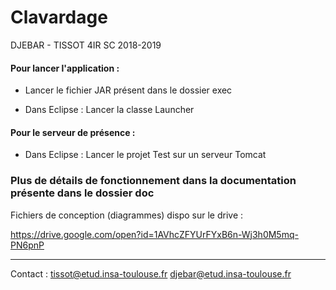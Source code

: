# Clavardage
DJEBAR - TISSOT 
4IR SC
2018-2019

#### Pour lancer l'application : 

  * Lancer le fichier JAR présent dans le dossier exec 
  
  * Dans Eclipse : Lancer la classe Launcher 
  
#### Pour le serveur de présence : 
  * Dans Eclipse : Lancer le projet Test sur un serveur Tomcat


### Plus de détails de fonctionnement dans la documentation présente dans le dossier doc



   


Fichiers de conception (diagrammes) dispo sur le drive :

https://drive.google.com/open?id=1AVhcZFYUrFYxB6n-Wj3h0M5mq-PN6pnP



--------------------------------------
Contact : 
tissot@etud.insa-toulouse.fr
djebar@etud.insa-toulouse.fr
